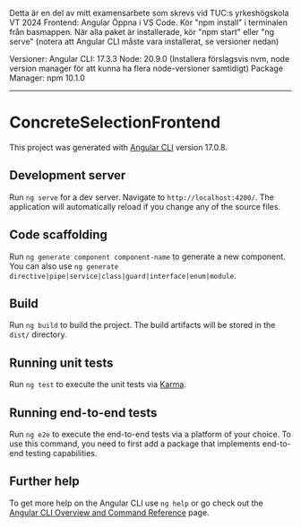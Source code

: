 Detta är en del av mitt examensarbete som skrevs vid TUC:s yrkeshögskola VT 2024
Frontend: Angular
Öppna i VS Code.
Kör "npm install" i terminalen från basmappen.
När alla paket är installerade, kör "npm start" eller "ng serve" (notera att Angular CLI måste vara installerat, se versioner nedan)

Versioner:
Angular CLI: 17.3.3
Node: 20.9.0 (Installera förslagsvis nvm, node version manager för att kunna ha flera node-versioner samtidigt)
Package Manager: npm 10.1.0

---------------------------------------------------------------------------------------------------------------------------------

# ConcreteSelectionFrontend

This project was generated with [Angular CLI](https://github.com/angular/angular-cli) version 17.0.8.

## Development server

Run `ng serve` for a dev server. Navigate to `http://localhost:4200/`. The application will automatically reload if you change any of the source files.

## Code scaffolding

Run `ng generate component component-name` to generate a new component. You can also use `ng generate directive|pipe|service|class|guard|interface|enum|module`.

## Build

Run `ng build` to build the project. The build artifacts will be stored in the `dist/` directory.

## Running unit tests

Run `ng test` to execute the unit tests via [Karma](https://karma-runner.github.io).

## Running end-to-end tests

Run `ng e2e` to execute the end-to-end tests via a platform of your choice. To use this command, you need to first add a package that implements end-to-end testing capabilities.

## Further help

To get more help on the Angular CLI use `ng help` or go check out the [Angular CLI Overview and Command Reference](https://angular.io/cli) page.
